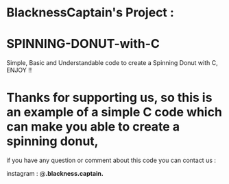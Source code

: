 # BlacknessCaptain's Project :

# SPINNING-DONUT-with-C
Simple, Basic and Understandable code to create a Spinning Donut with C, ENJOY !!

# Thanks for supporting us, so this is an example of a simple C code which can make you able to create a spinning donut,
if you have any question or comment about this code you can contact us :

instagram : @__.blackness.captain.__
